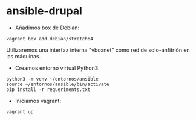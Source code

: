 # ansible-drupal

* Añadimos box de Debian:

```
vagrant box add debian/stretch64
```

Utilizaremos una interfaz interna "vboxnet" como red de solo-anfitrión en las máquinas.

* Creamos entorno virtual Python3:

```
python3 -m venv ~/entornos/ansible
source ~/entornos/ansible/bin/activate
pip install -r requeriments.txt
```

* Iniciamos vagrant:
```
vagrant up
```
